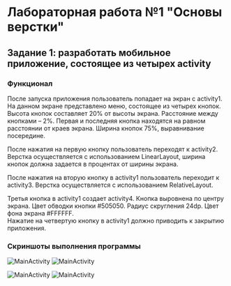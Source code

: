 # Лабораторная работа №1 "Основы верстки"
## Задание 1: разработать мобильное приложение, состоящее из четырех activity 
### Функционал

После запуска приложения пользователь попадает на экран с activity1. 
На данном экране представлено меню, состоящее из четырех кнопок.
Высота кнопок составляет 20% от высоты экрана. 
Расстояние между кнопками – 2%.
Первая и последняя кнопка находятся на равном расстоянии от краев экрана.
Ширина кнопок 75%, выравнивание посередине. 

После нажатия на первую кнопку пользователь переходят к activity2.
Верстка осуществляется с использованием LinearLayout, ширина кнопок должна задается в процентах от ширины экрана.

После нажатия на вторую кнопку в activity1 пользователь переходит к activity3.
Верстка осуществляется с использованием RelativeLayout.

Третья кнопка в activity1 создает activity4.
Кнопка выровнена по центру экрана.
Цвет обводки кнопки #505050.
Радиус скругления 24dp.
Цвет фона экрана #FFFFFF.  
Нажатие на четвертую кнопку в activity1 должно приводить к закрытию приложения.


### Скриншоты выполнения программы


![MainActivity](https://github.com/annneskor/labwork2/blob/main/MainActivity.png)
![MainActivity](https://github.com/annneskor/labwork2/blob/main/SecondActivity.png)

![MainActivity](https://github.com/annneskor/labwork2/blob/main/ThirdActivity.png)
![MainActivity](https://github.com/annneskor/labwork2/blob/main/FourthActivity.png)
